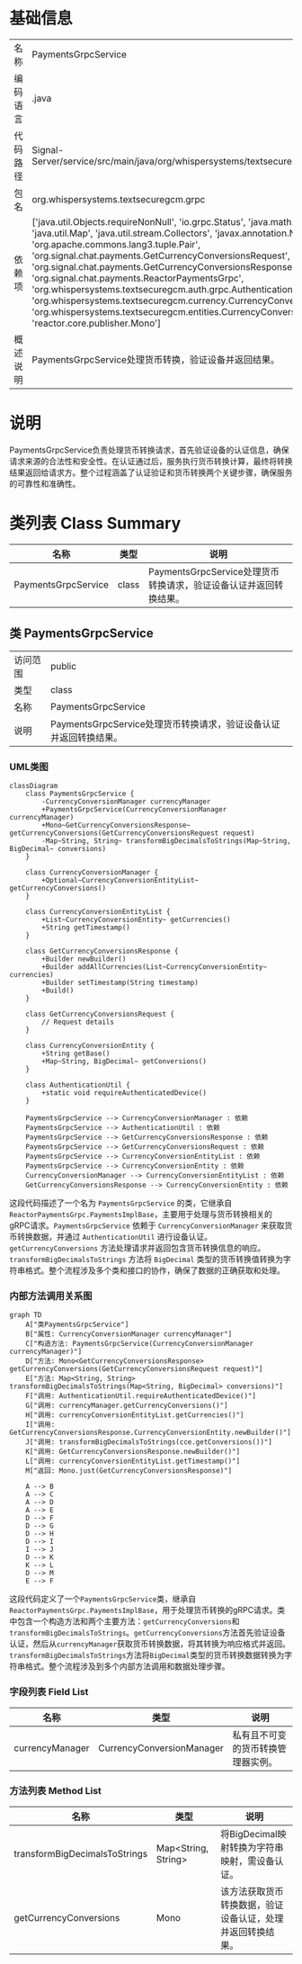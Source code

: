 # 基础信息

|      |      |
|------|------|
| 名称 | PaymentsGrpcService |
| 编码语言 | .java |
| 代码路径 | Signal-Server/service/src/main/java/org/whispersystems/textsecuregcm/grpc/PaymentsGrpcService.java |
| 包名 | org.whispersystems.textsecuregcm.grpc |
| 依赖项 | ['java.util.Objects.requireNonNull', 'io.grpc.Status', 'java.math.BigDecimal', 'java.util.List', 'java.util.Map', 'java.util.stream.Collectors', 'javax.annotation.Nonnull', 'org.apache.commons.lang3.tuple.Pair', 'org.signal.chat.payments.GetCurrencyConversionsRequest', 'org.signal.chat.payments.GetCurrencyConversionsResponse', 'org.signal.chat.payments.ReactorPaymentsGrpc', 'org.whispersystems.textsecuregcm.auth.grpc.AuthenticationUtil', 'org.whispersystems.textsecuregcm.currency.CurrencyConversionManager', 'org.whispersystems.textsecuregcm.entities.CurrencyConversionEntityList', 'reactor.core.publisher.Mono'] |
| 概述说明 | PaymentsGrpcService处理货币转换，验证设备并返回结果。 |

# 说明

PaymentsGrpcService负责处理货币转换请求，首先验证设备的认证信息，确保请求来源的合法性和安全性。在认证通过后，服务执行货币转换计算，最终将转换结果返回给请求方。整个过程涵盖了认证验证和货币转换两个关键步骤，确保服务的可靠性和准确性。

# 类列表 Class Summary

| 名称   | 类型  | 说明 |
|-------|------|-------------|
| PaymentsGrpcService | class | PaymentsGrpcService处理货币转换请求，验证设备认证并返回转换结果。 |



## 类 PaymentsGrpcService

|      |      |
|------|------|
| 访问范围 | public |
| 类型 | class |
| 名称 | PaymentsGrpcService |
| 说明 | PaymentsGrpcService处理货币转换请求，验证设备认证并返回转换结果。 |


### UML类图

```mermaid
classDiagram
    class PaymentsGrpcService {
        -CurrencyConversionManager currencyManager
        +PaymentsGrpcService(CurrencyConversionManager currencyManager)
        +Mono~GetCurrencyConversionsResponse~ getCurrencyConversions(GetCurrencyConversionsRequest request)
        -Map~String, String~ transformBigDecimalsToStrings(Map~String, BigDecimal~ conversions)
    }

    class CurrencyConversionManager {
        +Optional~CurrencyConversionEntityList~ getCurrencyConversions()
    }

    class CurrencyConversionEntityList {
        +List~CurrencyConversionEntity~ getCurrencies()
        +String getTimestamp()
    }

    class GetCurrencyConversionsResponse {
        +Builder newBuilder()
        +Builder addAllCurrencies(List~CurrencyConversionEntity~ currencies)
        +Builder setTimestamp(String timestamp)
        +Build()
    }

    class GetCurrencyConversionsRequest {
        // Request details
    }

    class CurrencyConversionEntity {
        +String getBase()
        +Map~String, BigDecimal~ getConversions()
    }

    class AuthenticationUtil {
        +static void requireAuthenticatedDevice()
    }

    PaymentsGrpcService --> CurrencyConversionManager : 依赖
    PaymentsGrpcService --> AuthenticationUtil : 依赖
    PaymentsGrpcService --> GetCurrencyConversionsResponse : 依赖
    PaymentsGrpcService --> GetCurrencyConversionsRequest : 依赖
    PaymentsGrpcService --> CurrencyConversionEntityList : 依赖
    PaymentsGrpcService --> CurrencyConversionEntity : 依赖
    CurrencyConversionManager --> CurrencyConversionEntityList : 依赖
    GetCurrencyConversionsResponse --> CurrencyConversionEntity : 依赖
```

这段代码描述了一个名为 `PaymentsGrpcService` 的类，它继承自 `ReactorPaymentsGrpc.PaymentsImplBase`，主要用于处理与货币转换相关的gRPC请求。`PaymentsGrpcService` 依赖于 `CurrencyConversionManager` 来获取货币转换数据，并通过 `AuthenticationUtil` 进行设备认证。`getCurrencyConversions` 方法处理请求并返回包含货币转换信息的响应。`transformBigDecimalsToStrings` 方法将 `BigDecimal` 类型的货币转换值转换为字符串格式。整个流程涉及多个类和接口的协作，确保了数据的正确获取和处理。


### 内部方法调用关系图

```mermaid
graph TD
    A["类PaymentsGrpcService"]
    B["属性: CurrencyConversionManager currencyManager"]
    C["构造方法: PaymentsGrpcService(CurrencyConversionManager currencyManager)"]
    D["方法: Mono<GetCurrencyConversionsResponse> getCurrencyConversions(GetCurrencyConversionsRequest request)"]
    E["方法: Map<String, String> transformBigDecimalsToStrings(Map<String, BigDecimal> conversions)"]
    F["调用: AuthenticationUtil.requireAuthenticatedDevice()"]
    G["调用: currencyManager.getCurrencyConversions()"]
    H["调用: currencyConversionEntityList.getCurrencies()"]
    I["调用: GetCurrencyConversionsResponse.CurrencyConversionEntity.newBuilder()"]
    J["调用: transformBigDecimalsToStrings(cce.getConversions())"]
    K["调用: GetCurrencyConversionsResponse.newBuilder()"]
    L["调用: currencyConversionEntityList.getTimestamp()"]
    M["返回: Mono.just(GetCurrencyConversionsResponse)"]

    A --> B
    A --> C
    A --> D
    A --> E
    D --> F
    D --> G
    D --> H
    D --> I
    I --> J
    D --> K
    K --> L
    D --> M
    E --> F
```

这段代码定义了一个`PaymentsGrpcService`类，继承自`ReactorPaymentsGrpc.PaymentsImplBase`，用于处理货币转换的gRPC请求。类中包含一个构造方法和两个主要方法：`getCurrencyConversions`和`transformBigDecimalsToStrings`。`getCurrencyConversions`方法首先验证设备认证，然后从`currencyManager`获取货币转换数据，将其转换为响应格式并返回。`transformBigDecimalsToStrings`方法将`BigDecimal`类型的货币转换数据转换为字符串格式。整个流程涉及到多个内部方法调用和数据处理步骤。

### 字段列表 Field List

| 名称  | 类型  | 说明 |
|-------|-------|------|
| currencyManager | CurrencyConversionManager | 私有且不可变的货币转换管理器实例。 |

### 方法列表 Method List

| 名称  | 类型  | 说明 |
|-------|-------|------|
| transformBigDecimalsToStrings | Map<String, String> | 将BigDecimal映射转换为字符串映射，需设备认证。 |
| getCurrencyConversions | Mono<GetCurrencyConversionsResponse> | 该方法获取货币转换数据，验证设备认证，处理并返回转换结果。 |




